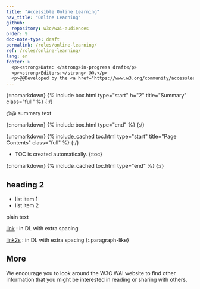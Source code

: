 ```yaml
---
title: "Accessible Online Learning"
nav_title: "Online Learning"
github:
  repository: w3c/wai-audiences
order: 9
doc-note-type: draft
permalink: /roles/online-learning/
ref: /roles/online-learning/
lang: en
footer: >
  <p><strong>Date: </strong>in-progress draft</p>
  <p><strong>Editors:</strong> @@.</p>
  <p>@@Developed by the <a href="https://www.w3.org/community/accesslearn/">Accessible Online Learning Community Group</a> and Education and Outreach Working Group (<a href="http://www.w3.org/WAI/EO/">EOWG</a>).</p>
---
```


{::nomarkdown}
{% include box.html type="start" h="2" title="Summary" class="full" %}
{:/}

@@ summary text

{::nomarkdown}
{% include box.html type="end" %}
{:/}


{::nomarkdown}
{% include_cached toc.html type="start" title="Page Contents" class="full" %}
{:/}

-   TOC is created automatically.
{:toc}

{::nomarkdown}
{% include_cached toc.html type="end" %}
{:/}


## heading 2

* list item 1
* list item 2

plain text

[link](/@@/)
: in DL with extra spacing

[link2s](/@@/)
: in DL with extra spacing
{:.paragraph-like}

## More

We encourage you to look around the W3C WAI website to find other information that you might be interested in reading or sharing with others.

